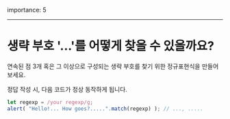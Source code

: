 importance: 5

---

#  생략 부호 '...'를 어떻게 찾을 수 있을까요?

연속된 점 3개 혹은 그 이상으로 구성되는 생략 부호를 찾기 위한 정규표현식을 만들어보세요.

정답 작성 시, 다음 코드가 정상 동작하게 됩니다.

```js
let regexp = /your regexp/g;
alert( "Hello!... How goes?.....".match(regexp) ); // ..., .....
```
